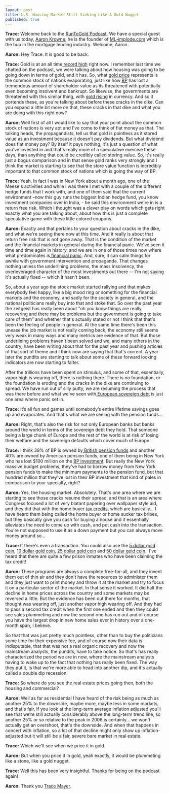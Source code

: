 ```yaml
---
layout: post
title: U.S. Housing Market Still Sinking Like A Gold Nugget
published: true
---
```

<p><strong>Trace:</strong> Welcome back to the  <a href="http://podcast.runtogold.com/2010/06/rtg-73-2010-06-24/" target="_blank">RunToGold Podcast</a>.  We have a special guest with us today, <a title="aaron krowne" href="http://www.runtogold.com/2010/06/u-s-housing-market-still-sinking-like-a-gold-nugget" target="_blank">Aaron Krowne</a>; he is the founder of <a href="http://ml-implode.com/" target="_blank">ML-implode.com</a> which is the hub in the mortgage lending industry.  <img src="{{ site.baseurl }}/images/240610.jpg" border="0" alt="" width="1" height="1" />Welcome, Aaron.</p>
<p><strong>Aaron:</strong> Hey Trace.  It is good to be back.</p>
<p><strong>Trace:</strong> Gold is at an all time<a href="http://www.runtogold.com/key-ratios/" target="_blank"> record high</a> right now.  I remember last time we chatted on the podcast, we were talking about how housing was going to be going down in terms of gold, and it has.  So, what <a href="http://seekingalpha.com/article/182339-currencies-can-evaporate-but-not-silver-or-gold" target="_blank">gold price</a> represents is the common stock of nations evaporating, just like how <a href="http://en.wikipedia.org/wiki/BP" target="_blank">BP</a> has lost a tremendous amount of shareholder value as its threatened with potentially even becoming insolvent and bankrupt.  So likewise, the governments are threatened with this similar thing, with <a href="http://http://www.runtogold.com/metal-prices/gold-price-and-gold-prices/" target="_blank">gold rising</a> in currency.  And so it portends these, as you're talking about before these cracks in the dike. Can you expand a little bit more on that, these cracks in that dike and what you are doing with this right now?</p>
<p><strong>Aaron:</strong> Well first of all I would like to say that your point about the common stock of nations is very apt and I've come to think of fiat money as that.  The talking heads, the propagandists, tell us that gold is pointless as it stored value as an investment because it doesn't pay dividends.  But what dividend does fiat money pay?  By itself it pays nothing, it's just a question of what you've invested in and that's really more of a speculative exercise these days, than anything that could be credibly called storing value.  So, it's really just a bogus comparison and in that sense gold ranks very strongly and I think the market is starting to see that the store value function is incredibly important to that common stock of nations which is going the way of BP.</p>
<p><strong> Trace:</strong> Yeah.  In fact I was in New York about a month ago, one of the Meese's activities and while I was there I met with a couple of the different hedge funds that I work with, and one of them said that the current environment –now this guy runs the biggest Indian hedge fund, you know investment companies over in India, - he said this environment we're in is a return free risk.  Which I thought was a clever play on words which gets right exactly what you are talking about, about how this is just a complete speculative game with these little colored coupons.</p>
<p><strong>Aaron:</strong> Exactly and that pertains to your question about cracks in the dike, and what we're seeing there now at this time.  And it really is about that return free risk that is not gone away. That is the condition of the market and the financial markets in general during the financial panic.  We've seen it time and time again in history, and we are in one of those times now where what predominates is<a href="http://dollarcollapse.com/articles/state-budgets-serious-ridiculous-ugly/" target="_blank"> financial panic</a>.  And, sure, it can calm things for awhile with government intervention and propaganda.  That changes nothing unless the underlining problems, the mass insolvency, the overleveraged character of the most investments out there -- I'm not saying it's actually fixed -- which it hasn't been.</p>
<p>So, about a year ago the stock market started rallying and that makes everybody feel happy, like a big mood ring or something for the financial markets and the economy, and sadly for the society in general, and the national politicians really buy into that and stoke that.  So over the past year the zeitgeist has really been about "oh you know things are really recovering and there may be problems but the government is going to take care of them” and whether that's actually stated or not I think that that's been the feeling of people in general.  At the same time there's been this unease the job market is not really coming back, the economy still seems very weak in many ways and many metrics are evidence of that.  But those underlining problems haven't been solved and we, and many others in the country, have been writing about that for the past year and pushing articles of that sort of theme and I think now are saying that that's correct.  A year later the pundits are starting to talk about some of these forward looking indicators are now starting to falter.</p>
<p>After the trillions have been spent on stimulus, and some of that, essentially, vapor high is wearing off, there is nothing there.  There is no foundation, or the foundation is eroding and the cracks in the dike are continuing to spread. We have run out of silly putty, we are resuming the process that was there before and what we've seen with<a href="http://www.economist.com/node/15452594?story_id=15452594" target="_blank"> European sovereign debt</a> is just one area where panic set in.</p>
<p><strong>Trace:</strong> It’s all fun and games until somebody’s entire lifetime savings goes up and evaporates.  And that's what we are seeing with the pension funds...</p>
<p><strong>Aaron:</strong> Right, that's also the risk for not only European banks but banks around the world in terms of the sovereign debt they hold.  That someone being a large chunk of Europe and the rest of the world is at risk of losing their welfare and the sovereign defaults which cover much of Europe.</p>
<p><strong> Trace:</strong> I think 39% of BP is owned by<a href="http://www.huffingtonpost.com/2010/06/10/bp-stock-falls-again-brit_n_607238.html" target="_blank"> British pension funds</a> and another 40% are owned by American pension funds, one of them being in New York who has lost $100 million on the <a href="http://www.reuters.com/article/idUSTRE65N62C20100624?type=domesticNews" target="_blank">BP investment</a>.  But really the New York massive budget problems, they've had to borrow money from New York pension funds to make the minimum payments to the pension fund, but that hundred million that they've lost in their BP investment that kind of pales in comparison to your specialty, right?</p>
<p><strong>Aaron:</strong> Yes, the housing market.  Absolutely.  That's one area where we are starting to see those cracks resume their spread, and that is an area where Congress focused a lot of very blatant papering over wallpaper style aid, and they did that with the home buyer <a href="http://www.reuters.com/article/idUSN1618001520100616" target="_blank">tax credits</a>, which are basically... I have heard them being called the home buyer or home sucker tax bribes, but they basically give you cash for buying a house and it essentially alleviates the need to come up with cash, and put cash into the transaction.  You're not supposed to use it as a down payment but you can always move money around so...</p>
<p><strong>Trace: </strong>If there's even a transaction. You could also use the <a title="5 dollar gold coin" href="http://www.runtogold.com/how-to-buy-gold-or-silver/5-dollar-gold-coin-value-gold-coin-dealer/" target="_blank">5 dollar gold coin</a>, <a title="10 dollar gold coin" href="http://www.runtogold.com/how-to-buy-gold-or-silver/10-dollar-gold-coin-value-gold-coin-dealer/" target="_blank">10 dollar gold coin</a>, <a title="25 dollar gold coin" href="http://www.runtogold.com/how-to-buy-gold-or-silver/25-dollar-gold-coin-value-gold-coin-dealer/" target="_blank">25 dollar gold coin</a> and <a title="50 dollar gold coin" href="http://www.runtogold.com/how-to-buy-gold-or-silver/50-dollar-gold-coin-value-gold-coin-dealer/" target="_blank">50 dollar gold coin</a>.  I've heard that there are quite a few prison inmates who have been claiming the tax credit!</p>
<p><strong>Aaron:</strong> These programs are always a complete free-for-all, and they invent them out of thin air and they don't have the resources to administer them and they just want to print money and throw it at the market and try to focus it on a particular sector of the market.  In that sense it worked.  It did halt the decline in home prices across the country and some markets may be reversed a little. But the evidence has been out there for months, that thought was wearing off, just another vapor high wearing off.  And they had to pass a second tax credit when the first one ended and then they could see sales plummeting and now the second one has run out and of course you have the largest drop in new home sales ever in history over a one-month span, I believe.</p>
<p>So that that was just pretty much pointless, other than to buy the politicians some time for their expensive fee, and of course now their data is indisputable, that that was not a real organic recovery and now the mainstream analysts, the pundits, have to take notice.  So that's has really characterized the period we are in now, where the mainstream analysts  having to wake up to the fact that nothing has really been fixed.  The way they put it, is that we're more able to head into another dip, and it's actually called a double dip recession.</p>
<p><strong>Trace:</strong> So where do you see the real estate prices going then, both the housing and commercial?</p>
<p><strong>Aaron: </strong>Well as far as residential I have heard of the risk being as much as another 25% to the downside, maybe more, maybe less in some markets, and that's fair. If you look at the long-term average inflation adjusted you'll see that we’re still actually considerably above the long-term trend line, so another 25% or so relative to the peak in 2006 is certainly... we won't actually get an overshoot, that's the downside.  And when that happens in concert with inflation, so a lot of that decline might only show up inflation-adjusted but it will still be a fair, severe bare market in real estate.</p>
<p><strong>Trace:</strong> Which we'll see when we price it in gold.</p>
<p><strong>Aaron:</strong> But when you price it in gold, yeah exactly, it would be plummeting like a stone, like a gold nugget.</p>
<p><strong>Trace:</strong> Well this has been very insightful.  Thanks for being on the podcast again!</p>
<p><strong>Aaron</strong>: Thank you <a title="Trace Mayer J.D." href="http://cambridgehouse.ca/index.php/trace-mayer-jd-runtogoldcom.html" target="_blank">Trace Mayer</a>.</p>

